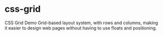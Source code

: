 # css-grid
CSS Grid Demo
Grid-based layout system, with rows and columns, making it easier to design web pages without having to use floats and positioning.
